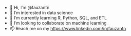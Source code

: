 - 👋 Hi, I’m @fauzantn
- 👀 I’m interested in data science
- 🌱 I’m currently learning R, Python, SQL, and ETL
- 💞️ I’m looking to collaborate on machine learning
- 📫 Reach me on my https://www.linkedin.com/in/fauzantn

<!---
fauzantn/fauzantn is a ✨ special ✨ repository because its `README.md` (this file) appears on your GitHub profile.
You can click the Preview link to take a look at your changes.
--->
